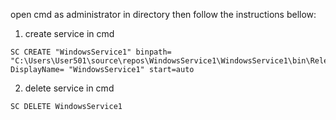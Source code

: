 

open cmd as administrator in directory then follow the instructions bellow:

1. create service in cmd

```
SC CREATE "WindowsService1" binpath= "C:\Users\User501\source\repos\WindowsService1\WindowsService1\bin\Release\WindowsService1.exe" DisplayName= "WindowsService1" start=auto
```

2. delete service in cmd

```
SC DELETE WindowsService1
```


